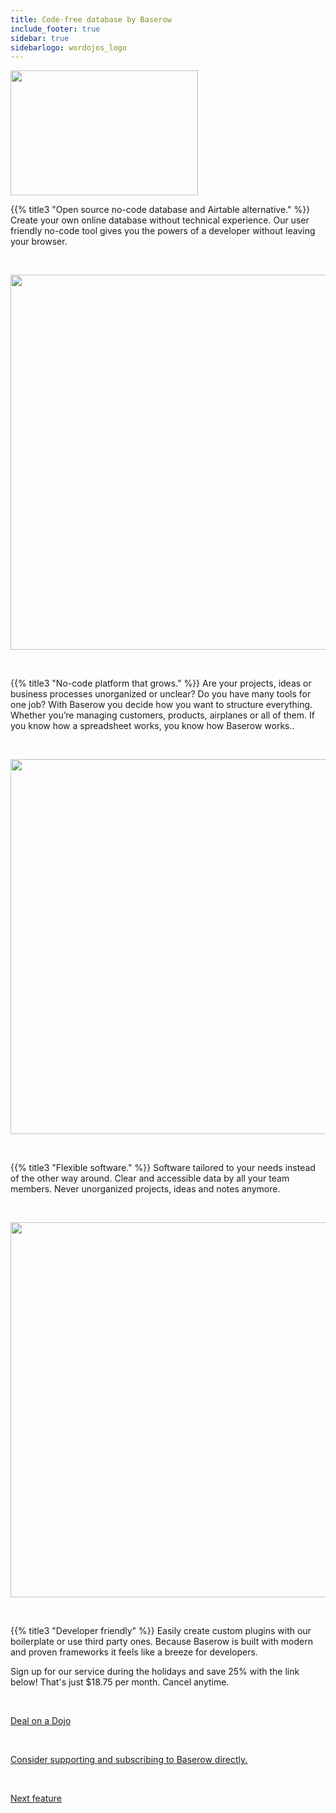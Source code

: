 ```yaml
---
title: Code-free database by Baserow
include_footer: true
sidebar: true
sidebarlogo: wordojos_logo
---
```

<img src="https://workmates.live/wp-content/uploads/2022/11/baserow4.png" 
     width="300" 
     height="200" />

{{% title3 "Open source no-code database and Airtable alternative." %}}
Create your own online database without technical experience. Our user friendly no-code tool gives you the powers of a developer without leaving your browser. 

<br>

<img src="/uploads/b.png" 
     width="600" 
     height="600" />

<br>

{{% title3 "No-code platform that grows." %}}
Are your projects, ideas or business processes unorganized or unclear? Do you have many tools for one job? With Baserow you decide how you want to structure everything. Whether you’re managing customers, products, airplanes or all of them. If you know how a spreadsheet works, you know how Baserow works..

<br>

<img src="/uploads/b2.png" 
     width="600" 
     height="600" />

<br>  

{{% title3 "Flexible software." %}}
Software tailored to your needs instead of the other way around. Clear and accessible data by all your team members. Never unorganized projects, ideas and notes anymore.

<br>

<img src="/uploads/b3.png" 
     width="600" 
     height="600" />

<br>

{{% title3 "Developer friendly" %}}
Easily create custom plugins with our boilerplate or use third party ones. Because Baserow is built with modern and proven frameworks it feels like a breeze for developers.


Sign up for our service during the holidays and save 25% with the link below!  That's just $18.75 per month.  Cancel anytime.

 <br>

 <a href="https://blog.workmates.live/deal-on-a-dojo">Deal on a Dojo</a> 

 <br>

 <a href="https://baserow.io/">Consider supporting and subscribing to Baserow directly.</a> 

 <br>


 <a href="https://workdojos.com/features/passwords">Next feature</a> 


